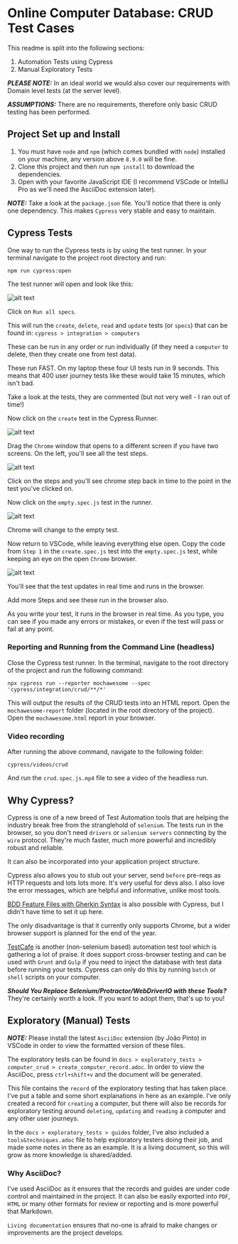 # Online Computer Database: CRUD Test Cases

This readme is split into the following sections:

1. Automation Tests using Cypress
2. Manual Exploratory Tests 

***PLEASE NOTE:*** In an ideal world we would also cover our requirements with Domain level tests (at the server level).

***ASSUMPTIONS:*** There are no requirements, therefore only basic CRUD testing has been performed.

## Project Set up and Install

1. You must have `node` and `npm` (which comes bundled with `node`) installed on your machine, any version above `8.9.0` will be fine.
2. Clone this project and then run `npm install` to download the dependencies.
3. Open with your favorite JavaScript IDE (I recommend VSCode or IntelliJ Pro as we'll need the AsciiDoc extension later).

***NOTE:*** Take a look at the `package.json` file. You'll notice that there is only one dependency. This makes `Cypress` very stable and easy to maintain.

## Cypress Tests

One way to run the Cypress tests is by using the test runner. In your terminal navigate to the project root directory and run:

`npm run cypress:open`

The test runner will open and look like this:

![alt text](./images/cypress_runner.png "Logo Title Text 1")

Click on `Run all specs`.

This will run the `create`, `delete`, `read` and `update` tests (or `specs`) that can be found in: `cypress > integration > computers`

These can be run in any order or run individually (if they need a `computer` to delete, then they create one from test data).

These run FAST. On my laptop these four UI tests run in 9 seconds. This means that 400 user journey tests like these would take 15 minutes, which isn't bad. 

Take a look at the tests, they are commented (but not very well - I ran out of time!)

Now click on the `create` test in the Cypress Runner.

![alt text](./images/cypress_runner_create.png "Logo Title Text 1")

Drag the `Chrome` window that opens to a different screen if you have two screens. On the left, you'll see all the test steps. 

![alt text](./images/test_steps.png "Logo Title Text 1")

Click on the steps and you'll see chrome step back in time to the point in the test you've clicked on.

Now click on the `empty.spec.js` test in the runner.

![alt text](./images/empty_test.png "Logo Title Text 1")

Chrome will change to the empty test.

Now return to VSCode, while leaving everything else open. Copy the code from `Step 1` in the `create.spec.js` test into the `empty.spec.js` test, while keeping an eye on the open `Chrome` browser.

![alt text](./images/copy_step.png "Logo Title Text 1")

You'll see that the test updates in real time and runs in the browser.

Add more Steps and see these run in the browser also.

As you write your test, it runs in the browser in real time. As you type, you can see if you made any errors or mistakes, or even if the test will pass or fail at any point.

### Reporting and Running from the Command Line (headless)

Close the Cypress test runner. In the terminal, navigate to the root directory of the project and run the following command:

`npx cypress run --reporter mochawesome --spec 'cypress/integration/crud/**/*'`

This will output the results of the CRUD tests into an HTML report. Open the `mochawesome-report` folder (located in the root directory of the project). Open the `mochawesome.html` report in your browser.

### Video recording

After running the above command, navigate to the following folder:

`cypress/videos/crud`

And run the `crud.spec.js.mp4` file to see a video of the headless run.


## Why Cypress?

Cypress is one of a new breed of Test Automation tools that are helping the industry break free from the stranglehold of `selenium`. The tests run in the browser, so you don't need `drivers` or `selenium servers` connecting by the `wire` protocol. They're much faster, much more powerful and incredibly robust and reliable.

It can also be incorporated into your application project structure.

Cypress also allows you to stub out your server, send `before` pre-reqs as HTTP requests and lots lots more. It's very useful for devs also. I also love the error messages, which are helpful and informative, unlike most tools.

[BDD Feature Files with Gherkin Syntax](https://www.npmjs.com/package/cypress-cucumber-preprocessor) is also possible with Cypress, but I didn't have time to set it up here. 

The only disadvantage is that it currently only supports Chrome, but a wider browser support is planned for the end of the year.

[TestCafe](https://github.com/DevExpress/testcafe) is another (non-selenium based) automation test tool which is gathering a lot of praise. It does support cross-browser testing and can be used with `Grunt` and `Gulp` if you need to inject the database with test data before running your tests. Cypress can only do this by running `batch` or `shell` scripts on your computer.

***Should You Replace Selenium/Protractor/WebDriverIO with these Tools?***
They're certainly worth a look. If you want to adopt them, that's up to you!

## Exploratory (Manual) Tests

***NOTE:*** Please install the latest `AsciiDoc` extension (by João Pinto) in VSCode in order to view the formatted version of these files.

The exploratory tests can be found in `docs > exploratory_tests > computer_crud > create_computer_record.adoc`. In order to view the AsciiDoc, press `ctrl+shift+v` and the document will be generated.

This file contains the `record` of the exploratory testing that has taken place. I've put a table and some short explanations in here as an example. I've only created a record for `creating` a computer, but there will also be records for exploratory testing around `deleting`, `updating` and `reading` a computer and any other user journeys.

In the `docs > exploratory_tests > guides` folder, I've also included a `tools&techniques.adoc` file to help exploratory testers doing their job, and made some notes in there as an example. It is a living document, so this will grow as more knowledge is shared/added.

### Why AsciiDoc?

I've used AsciiDoc as it ensures that the records and guides are under code control and maintained in the project. It can also be easily exported into `PDF`, `HTML` or many other formats for review or reporting and is more powerful that Markdown.

`Living documentation` ensures that no-one is afraid to make changes or improvements are the project develops.